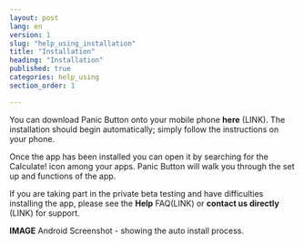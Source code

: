 ```yaml
---
layout: post
lang: en
version: 1
slug: "help_using_installation"
title: "Installation"
heading: "Installation"
published: true
categories: help_using
section_order: 1

---
```


You can download Panic Button onto your mobile phone **here** (LINK).  The installation should begin automatically; simply follow the instructions on your phone. 

Once the app has been installed you can open it by searching for the Calculate! icon among your apps. Panic Button will walk you through the set up and functions of the app.

If you are taking part in the private beta testing and have difficulties installing the app, please see the **Help** FAQ(LINK) or **contact us directly** (LINK) for support.

**IMAGE** Android Screenshot - showing the auto install process.
